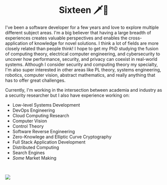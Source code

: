 <h1 align="center">Sixteen 🗡️🦅</h1>

I've been a software developer for a few years and love to explore multiple different subject areas. I'm a big believer that having a large breadth of experiences creates valuable perspectives and enables the cross-application of knowledge for novel solutions. I think a lot of fields are more closely related than people think! I hope to get my PhD studying the fusion of computing theory, electrical computer engineering, and cybersecurity to uncover how performance, security, and privacy can coexist in real-world systems. Although I consider security and computing theory my specialty, I'm also super interested in other areas like PL theory, systems engineering, robotics, computer vision, abstract mathematics, and really anything that has to offer great challenges.


Currently, I'm working in the intersection between academia and industry as a security researcher but I also have experience working on:
- Low-level Systems Development
- DevOps Engineering
- Cloud Computing Research
- Computer Vision
- Control Theory
- Software Reverse Engineering
- Zero-Knowlege and Elliptic Curve Cryptography
- Full Stack Application Development
- Distributed Computing
- Search Engines
- *Some* Market Making
</br>

<a align="center" href="https://hits.seeyoufarm.com"><img align="center" src="https://hits.seeyoufarm.com/api/count/incr/badge.svg?url=https%3A%2F%2Fgithub.com%2Fraakka&count_bg=%23FF00CA&title_bg=%23555555&icon=&icon_color=%23E7E7E7&title=hits&edge_flat=false"/></a>
